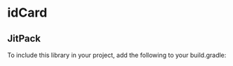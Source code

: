 # idCard
## JitPack
To include this library in your project, add the following to your build.gradle: